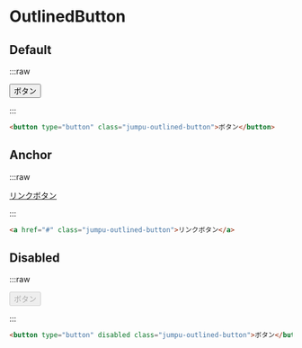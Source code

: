 # OutlinedButton

## Default

:::raw

<button type="button" class="jumpu-outlined-button">ボタン</button>

:::

```html
<button type="button" class="jumpu-outlined-button">ボタン</button>
```

## Anchor

:::raw

<a href="#" class="jumpu-outlined-button">リンクボタン</a>

:::

```html
<a href="#" class="jumpu-outlined-button">リンクボタン</a>
```

## Disabled

:::raw

<button type="button" disabled class="jumpu-outlined-button">
  ボタン
</button>

:::

```html
<button type="button" disabled class="jumpu-outlined-button">ボタン</button>
```
